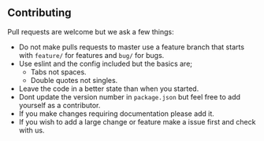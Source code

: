 ## Contributing
Pull requests are welcome but we ask a few things:
* Do not make pulls requests to master use a feature branch that starts with `feature/` for features and `bug/` for bugs.
* Use eslint and the config included but the basics are;
    * Tabs not spaces.
    * Double quotes not singles.
* Leave the code in a better state than when you started.
* Dont update the version number in `package.json` but feel free to add yourself as a contributor.
* If you make changes requiring documentation please add it.
* If you wish to add a large change or feature make a issue first and check with us.